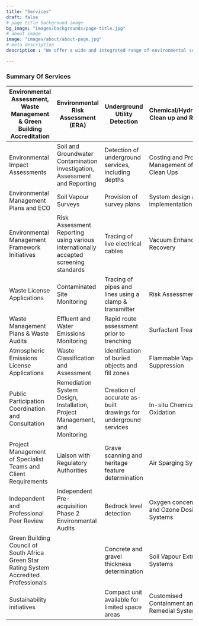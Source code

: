 ```yaml
---
title: "Services"
draft: false
# page title background image
bg_image: "images/backgrounds/page-title.jpg"
# about image
image: "images/about/about-page.jpg"
# meta description
description : "We offer a wide and integrated range of environmental services with a focus on dynamic, practical and implementable solutions."

---
```


### Summary Of Services

| Environmental Assessment, Waste Management & Green Building Accreditation | Environmental Risk Assessment (ERA) | Underground Utility Detection | Chemical/Hydrocarbon Clean up and Recovery | Health and Safety Systems |
| ----- | ----- | ----- | ----- | ----- |
| Environmental Impact Assessments | Soil and Groundwater Contamination Investigation, Assessment and Reporting | Detection of underground services, including depths | Costing and Project Management of Site Clean Ups | Emergency Management Plans |
| Environmental Management Plans and ECO | Soil Vapour Surveys | Provision of survey plans | System design and implementation | Chemicals Management |
| Environmental Management Framework Initiatives | Risk Assessment Reporting using various internationally accepted screening standards | Tracing of live electrical cables | Vacuum Enhanced Recovery | Chemical Management Action Plans |
| Waste License Applications | Contaminated Site Monitoring | Tracing of pipes and lines using a clamp & transmitter | Risk Assessment | Health & Safety Audits & Assessments|
| Waste Management Plans & Waste Audits | Effluent and Water Emissions Monitoring | Rapid route assessment prior to trenching | Surfactant Treatment |  |
| Atmospheric Emissions License Applications | Waste Classification and Assessment | Identification of buried objects and fill zones | Flammable Vapour Suppression | |
| Public Participation Coordination and Consultation | Remediation System Design, Installation, Project Management, and Monitoring | Creation of accurate as-built drawings for underground services | In-situ Chemical Oxidation | |
| Project Management of Specialist Teams and Client Requirements | Liaison with Regulatory Authorities | Grave scanning and heritage feature determination | Air Sparging Systems ||
| Independent and Professional Peer Review | Independent Pre-acquisition Phase 2 Environmental Audits | Bedrock level detection | Oxygen concentration and Ozone Dosing Systems | |
| Green Building Council of South Africa Green Star Rating System Accredited Professionals | | Concrete and gravel thickness determination | Soil Vapour Extraction Systems | |
| Sustainability initiatives | | Compact unit available for limited space areas | Customised Containment and Remedial Systems | |